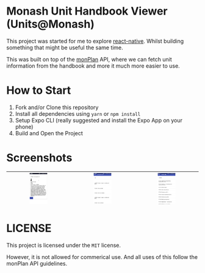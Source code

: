 # Monash Unit Handbook Viewer (Units@Monash)

This project was started for me to explore [react-native](www.reactnative.com). Whilst building something that might be useful the same time.

This was built on top of the [monPlan](https://monashunitplanner.github.io) API, where we can fetch unit information from the handbook and more it much more easier to use.

# How to Start
1. Fork and/or Clone this repository
2. Install all dependencies using `yarn` or `npm install`
3. Setup Expo CLI (really suggested and install the Expo App on your phone)
4. Build and Open the Project

# Screenshots
|<img src="/images/screenshot1.png" width="30%"/> |<img src="/images/screenshot2.png" width="30%"/> | <img src="/images/screenshot3.png" width="30%"/> |
| --- | --- | --- |




# LICENSE
This project is licensed under the `MIT` license. 

However, it is not allowed for commerical use. And all uses of this follow the monPlan API guidelines.

